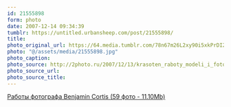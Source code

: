 ```yaml
---
id: 21555898
form: photo
date: 2007-12-14 09:34:39
tumblr: https://untitled.urbansheep.com/post/21555898/
title:
photo_original_url: https://64.media.tumblr.com/78n67m26L2xy90i5xkPrDI2J_1280.jpg
photo: "@/assets/media/21555898.jpg"
photo_caption:
photo_source: http://2photo.ru/2007/12/13/krasoten_raboty_modeli_i_fotografa_aneta_kowalczyk.html
photo_source_url:
photo_source_title:
---
```


<p><a href="http://2photo.ru/2007/12/13/raboty_fotografa_benjamin_cortis.html">Работы фотографа Benjamin Cortis (59 фото - 11.10Mb)</a></p>
